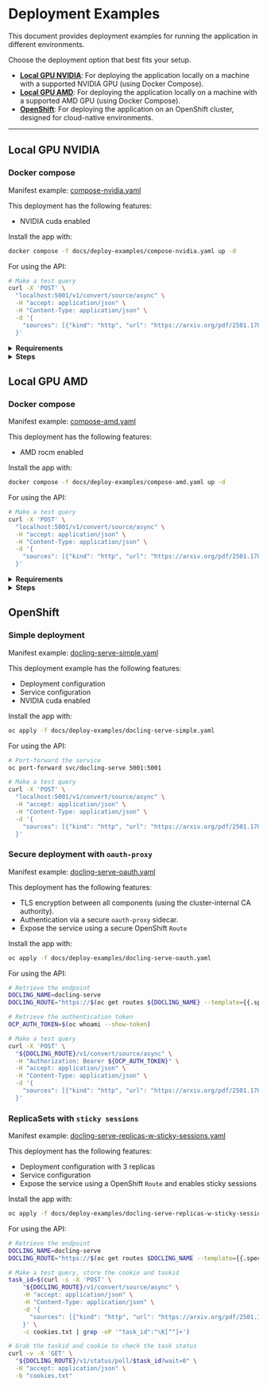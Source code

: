 # Deployment Examples

This document provides deployment examples for running the application in different environments.

Choose the deployment option that best fits your setup.

- **[Local GPU NVIDIA](#local-gpu-nvidia)**: For deploying the application locally on a machine with a supported NVIDIA GPU (using Docker Compose).
- **[Local GPU AMD](#local-gpu-amd)**: For deploying the application locally on a machine with a supported AMD GPU (using Docker Compose).
- **[OpenShift](#openshift)**: For deploying the application on an OpenShift cluster, designed for cloud-native environments.

---

## Local GPU NVIDIA

### Docker compose

Manifest example: [compose-nvidia.yaml](./deploy-examples/compose-nvidia.yaml)

This deployment has the following features:

- NVIDIA cuda enabled

Install the app with:

```sh
docker compose -f docs/deploy-examples/compose-nvidia.yaml up -d
```

For using the API:

```sh
# Make a test query
curl -X 'POST' \
  "localhost:5001/v1/convert/source/async" \
  -H "accept: application/json" \
  -H "Content-Type: application/json" \
  -d '{
    "sources": [{"kind": "http", "url": "https://arxiv.org/pdf/2501.17887"}]
  }'
```

<details>
<summary><b>Requirements</b></summary>

- debian/ubuntu/rhel/fedora/opensuse
- docker
- nvidia drivers >=550.54.14
- nvidia-container-toolkit

Docs:

- [NVIDIA Container Toolkit](https://docs.nvidia.com/datacenter/cloud-native/container-toolkit/latest/supported-platforms.html)
- [CUDA Toolkit Release Notes](https://docs.nvidia.com/cuda/cuda-toolkit-release-notes/index.html#id6)

</details>

<details>
<summary><b>Steps</b></summary>

1. Check driver version and which GPU you want to use 0/1/2/n (and update [compose-nvidia.yaml](./deploy-examples/compose-nvidia.yaml) file or use `count: all`)

    ```sh
    nvidia-smi
    ```

2. Check if the NVIDIA Container Toolkit is installed/updated

    ```sh
    # debian
    dpkg -l | grep nvidia-container-toolkit
    ```

    ```sh
    # rhel
    rpm -q nvidia-container-toolkit
    ```

    NVIDIA Container Toolkit install steps can be found here:

    <https://docs.nvidia.com/datacenter/cloud-native/container-toolkit/latest/install-guide.html>

3. Check which runtime is being used by Docker

    ```sh
    # docker
    docker info | grep -i runtime
    ```

4. If the default Docker runtime changes back from 'nvidia' to 'default' after restarting the Docker service (optional):

    Backup the daemon.json file:

    ```sh
    sudo cp /etc/docker/daemon.json /etc/docker/daemon.json.bak
    ```

    Update the daemon.json file:

    ```sh
    echo '{
      "runtimes": {
        "nvidia": {
          "path": "nvidia-container-runtime"
        }
      },
      "default-runtime": "nvidia"
    }' | sudo tee /etc/docker/daemon.json > /dev/null
    ```

    Restart the Docker service:

    ```sh
    sudo systemctl restart docker
    ```

    Confirm 'nvidia' is the default runtime used by Docker by repeating step 3.

5. Run the container:

    ```sh
    docker compose -f docs/deploy-examples/compose-nvidia.yaml up -d
    ```

</details>

## Local GPU AMD

### Docker compose

Manifest example: [compose-amd.yaml](./deploy-examples/compose-amd.yaml)

This deployment has the following features:

- AMD rocm enabled

Install the app with:

```sh
docker compose -f docs/deploy-examples/compose-amd.yaml up -d
```

For using the API:

```sh
# Make a test query
curl -X 'POST' \
  "localhost:5001/v1/convert/source/async" \
  -H "accept: application/json" \
  -H "Content-Type: application/json" \
  -d '{
    "sources": [{"kind": "http", "url": "https://arxiv.org/pdf/2501.17887"}]
  }'
```

<details>
<summary><b>Requirements</b></summary>

- debian/ubuntu/rhel/fedora/opensuse
- docker
- AMDGPU driver >=6.3
- AMD ROCm >=6.3

Docs:

- [AMD ROCm installation](https://rocm.docs.amd.com/projects/install-on-linux/en/latest/install/quick-start.html)

</details>

<details>
<summary><b>Steps</b></summary>

1. Check driver version and which GPU you want to use 0/1/2/n (and update [compose-amd.yaml](./deploy-examples/compose-amd.yaml) file)

    ```sh
    rocm-smi --showdriverversion
    rocminfo | grep -i "ROCm version"
    ```

2. Find both video group GID and render group GID from host (and update [compose-amd.yaml](./deploy-examples/compose-amd.yaml) file)

    ```sh
    getent group video
    getent group render
    ```

3. Build the image locally (and update [compose-amd.yaml](./deploy-examples/compose-amd.yaml) file)

    ```sh
    make docling-serve-rocm-image
    ```

</details>

## OpenShift

### Simple deployment

Manifest example: [docling-serve-simple.yaml](./deploy-examples/docling-serve-simple.yaml)

This deployment example has the following features:

- Deployment configuration
- Service configuration
- NVIDIA cuda enabled

Install the app with:

```sh
oc apply -f docs/deploy-examples/docling-serve-simple.yaml
```

For using the API:

```sh
# Port-forward the service
oc port-forward svc/docling-serve 5001:5001

# Make a test query
curl -X 'POST' \
  "localhost:5001/v1/convert/source/async" \
  -H "accept: application/json" \
  -H "Content-Type: application/json" \
  -d '{
    "sources": [{"kind": "http", "url": "https://arxiv.org/pdf/2501.17887"}]
  }'
```

### Secure deployment with `oauth-proxy`

Manifest example: [docling-serve-oauth.yaml](./deploy-examples/docling-serve-oauth.yaml)

This deployment has the following features:

- TLS encryption between all components (using the cluster-internal CA authority).
- Authentication via a secure `oauth-proxy` sidecar.
- Expose the service using a secure OpenShift `Route`

Install the app with:

```sh
oc apply -f docs/deploy-examples/docling-serve-oauth.yaml
```

For using the API:

```sh
# Retrieve the endpoint
DOCLING_NAME=docling-serve
DOCLING_ROUTE="https://$(oc get routes ${DOCLING_NAME} --template={{.spec.host}})"

# Retrieve the authentication token
OCP_AUTH_TOKEN=$(oc whoami --show-token)

# Make a test query
curl -X 'POST' \
  "${DOCLING_ROUTE}/v1/convert/source/async" \
  -H "Authorization: Bearer ${OCP_AUTH_TOKEN}" \
  -H "accept: application/json" \
  -H "Content-Type: application/json" \
  -d '{
    "sources": [{"kind": "http", "url": "https://arxiv.org/pdf/2501.17887"}]
  }'
```

### ReplicaSets with `sticky sessions`

Manifest example: [docling-serve-replicas-w-sticky-sessions.yaml](./deploy-examples/docling-serve-replicas-w-sticky-sessions.yaml)

This deployment has the following features:

- Deployment configuration with 3 replicas
- Service configuration
- Expose the service using a OpenShift `Route` and enables sticky sessions

Install the app with:

```sh
oc apply -f docs/deploy-examples/docling-serve-replicas-w-sticky-sessions.yaml
```

For using the API:

```sh
# Retrieve the endpoint
DOCLING_NAME=docling-serve
DOCLING_ROUTE="https://$(oc get routes $DOCLING_NAME --template={{.spec.host}})"

# Make a test query, store the cookie and taskid
task_id=$(curl -s -X 'POST' \
    "${DOCLING_ROUTE}/v1/convert/source/async" \
    -H "accept: application/json" \
    -H "Content-Type: application/json" \
    -d '{
      "sources": [{"kind": "http", "url": "https://arxiv.org/pdf/2501.17887"}]
    }' \
    -c cookies.txt | grep -oP '"task_id":"\K[^"]+')
```

```sh
# Grab the taskid and cookie to check the task status
curl -v -X 'GET' \
  "${DOCLING_ROUTE}/v1/status/poll/$task_id?wait=0" \
  -H "accept: application/json" \
  -b "cookies.txt"
```

